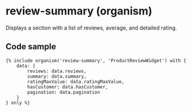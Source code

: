 # review-summary (organism)

Displays a section with a list of reviews, average, and detailed rating.

## Code sample

```
{% include organism('review-summary', 'ProductReviewWidget') with {
    data: {
        reviews: data.reviews,
        summary: data.summary,
        ratingMaxValue: data.ratingMaxValue,
        hasCustomer: data.hasCustomer,
        pagination: data.pagination
    }
} only %}
```
